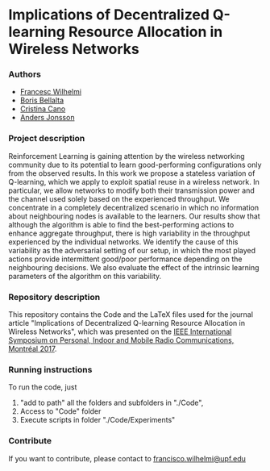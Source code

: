 # Implications of Decentralized Q-learning Resource Allocation in Wireless Networks
### Authors
* [Francesc Wilhelmi](https://github.com/fwilhelmi)
* [Boris Bellalta](http://www.dtic.upf.edu/~bbellalt/)
* [Cristina Cano](http://ccanobs.github.io/)
* [Anders Jonsson](http://www.tecn.upf.es/~jonsson/)

### Project description
Reinforcement Learning is gaining attention by the wireless networking community due to its potential to learn good-performing configurations only from the observed results. In this work we propose a stateless variation of Q-learning, which we apply to exploit spatial reuse in a wireless network. In particular, we allow networks to modify both their transmission power and the channel used solely based on the experienced throughput. We concentrate in a completely decentralized scenario in which no information about neighbouring nodes is available to the learners. Our results show that although the algorithm is able to find the best-performing actions to enhance aggregate throughput, there is high variability in the throughput experienced by the individual networks. We identify the cause of this variability as the adversarial setting of our setup, in which the most played actions provide intermittent good/poor performance depending on the neighbouring decisions. We also evaluate the effect of the intrinsic learning parameters of the algorithm on this variability.			

### Repository description
This repository contains the Code and the LaTeX files used for the journal article "Implications of Decentralized Q-learning Resource Allocation in Wireless Networks", which was presented on the [IEEE International Symposium on Personal, Indoor and Mobile Radio Communications, Montréal 2017](http://pimrc2017.ieee-pimrc.org/).

### Running instructions
To run the code, just 
1) "add to path" all the folders and subfolders in "./Code", 
2) Access to "Code" folder
3) Execute scripts in folder "./Code/Experiments"

### Contribute

If you want to contribute, please contact to francisco.wilhelmi@upf.edu
